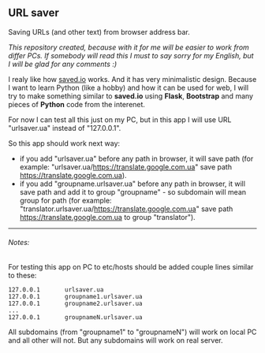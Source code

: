 ## URL saver
Saving URLs (and other text) from browser address bar.

_This repository created, because with it for me will be easier to work from differ PCs. If somebody will read this I must to say sorry for my English, but I will be glad for any comments :)_

I realy like how [saved.io](http://saved.io/) works. And it has very minimalistic design.
Because I want to learn Python (like a hobby) and how it can be used for web, I will try to make something similar to __saved.io__ using __Flask__, __Bootstrap__ and many pieces of __Python__ code from the interenet.

For now I can test all this just on my PC, but in this app I will use URL "urlsaver.ua" instead of "127.0.0.1".

So this app should work next way:
* if you add "urlsaver.ua" before any path in browser, it will save path (for example: "urlsaver.ua/https://translate.google.com.ua" save path https://translate.google.com.ua).
* if you add "groupname.urlsaver.ua" before any path in browser, it will save path and add it to group "groupname" - so subdomain will mean group for path (for example: "translator.urlsaver.ua/https://translate.google.com.ua" save path https://translate.google.com.ua to group "translator").


---


###### Notes:
For testing this app on PC to etc/hosts should be added couple lines similar to these:
```
127.0.0.1		urlsaver.ua
127.0.0.1		groupname1.urlsaver.ua
127.0.0.1		groupname2.urlsaver.ua
...
127.0.0.1		groupnameN.urlsaver.ua
```
All subdomains (from "groupname1" to "groupnameN") will work on local PC and all other will not. But any subdomains will work on real server.